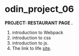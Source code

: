 # odin_project_06
**PROJECT: RESTAURANT PAGE .**
1. introduction to Webpack
2. introduction to css
3. introduction to js.
4. The link to life  [site](#).
